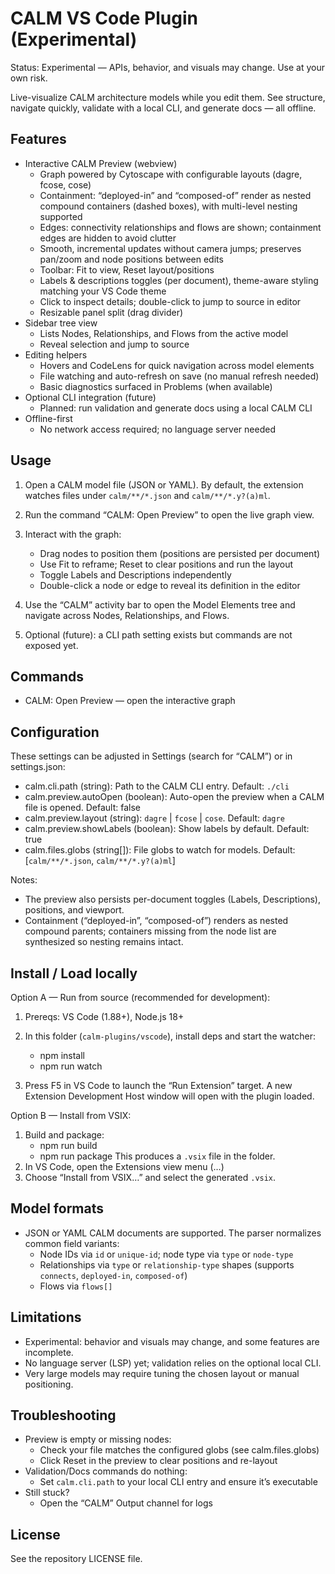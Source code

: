 # CALM VS Code Plugin (Experimental)

Status: Experimental — APIs, behavior, and visuals may change. Use at your own risk.

Live-visualize CALM architecture models while you edit them. See structure, navigate quickly, validate with a local CLI, and generate docs — all offline.

## Features

- Interactive CALM Preview (webview)
	- Graph powered by Cytoscape with configurable layouts (dagre, fcose, cose)
	- Containment: “deployed-in” and “composed-of” render as nested compound containers (dashed boxes), with multi-level nesting supported
	- Edges: connectivity relationships and flows are shown; containment edges are hidden to avoid clutter
	- Smooth, incremental updates without camera jumps; preserves pan/zoom and node positions between edits
	- Toolbar: Fit to view, Reset layout/positions
	- Labels & descriptions toggles (per document), theme-aware styling matching your VS Code theme
	- Click to inspect details; double-click to jump to source in editor
	- Resizable panel split (drag divider)
- Sidebar tree view
	- Lists Nodes, Relationships, and Flows from the active model
	- Reveal selection and jump to source
- Editing helpers
	- Hovers and CodeLens for quick navigation across model elements
	- File watching and auto-refresh on save (no manual refresh needed)
	- Basic diagnostics surfaced in Problems (when available)
- Optional CLI integration (future)
	- Planned: run validation and generate docs using a local CALM CLI
- Offline-first
	- No network access required; no language server needed

## Usage

1) Open a CALM model file (JSON or YAML). By default, the extension watches files under `calm/**/*.json` and `calm/**/*.y?(a)ml`.

2) Run the command “CALM: Open Preview” to open the live graph view.

3) Interact with the graph:
	- Drag nodes to position them (positions are persisted per document)
	- Use Fit to reframe; Reset to clear positions and run the layout
	- Toggle Labels and Descriptions independently
	- Double-click a node or edge to reveal its definition in the editor

4) Use the “CALM” activity bar to open the Model Elements tree and navigate across Nodes, Relationships, and Flows.

5) Optional (future): a CLI path setting exists but commands are not exposed yet.

## Commands

- CALM: Open Preview — open the interactive graph

## Configuration

These settings can be adjusted in Settings (search for “CALM”) or in settings.json:

- calm.cli.path (string): Path to the CALM CLI entry. Default: `./cli`
- calm.preview.autoOpen (boolean): Auto-open the preview when a CALM file is opened. Default: false
- calm.preview.layout (string): `dagre` | `fcose` | `cose`. Default: `dagre`
- calm.preview.showLabels (boolean): Show labels by default. Default: true
- calm.files.globs (string[]): File globs to watch for models. Default: [`calm/**/*.json`, `calm/**/*.y?(a)ml`]

Notes:

- The preview also persists per-document toggles (Labels, Descriptions), positions, and viewport.
- Containment (“deployed-in”, “composed-of”) renders as nested compound parents; containers missing from the node list are synthesized so nesting remains intact.

## Install / Load locally

Option A — Run from source (recommended for development):
1) Prereqs: VS Code (1.88+), Node.js 18+

2) In this folder (`calm-plugins/vscode`), install deps and start the watcher:
	- npm install
	- npm run watch

3) Press F5 in VS Code to launch the “Run Extension” target. A new Extension Development Host window will open with the plugin loaded.

Option B — Install from VSIX:
1) Build and package:
	- npm run build
	- npm run package
	This produces a `.vsix` file in the folder.
2) In VS Code, open the Extensions view menu (…)
3) Choose “Install from VSIX…” and select the generated `.vsix`.

## Model formats

- JSON or YAML CALM documents are supported. The parser normalizes common field variants:
	- Node IDs via `id` or `unique-id`; node type via `type` or `node-type`
	- Relationships via `type` or `relationship-type` shapes (supports `connects`, `deployed-in`, `composed-of`)
	- Flows via `flows[]`

## Limitations

- Experimental: behavior and visuals may change, and some features are incomplete.
- No language server (LSP) yet; validation relies on the optional local CLI.
- Very large models may require tuning the chosen layout or manual positioning.

## Troubleshooting

- Preview is empty or missing nodes:
	- Check your file matches the configured globs (see calm.files.globs)
	- Click Reset in the preview to clear positions and re-layout
- Validation/Docs commands do nothing:
	- Set `calm.cli.path` to your local CLI entry and ensure it’s executable
- Still stuck?
	- Open the “CALM” Output channel for logs

## License

See the repository LICENSE file.
